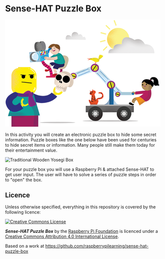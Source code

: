 # Sense-HAT Puzzle Box

![](cover.png)

In this activity you will create an electronic puzzle box to hide some secret information. Puzzle boxes like the one below have been used for centuries to hide secret items or information. Many people still make them today for their entertainment value.

![Traditional Wooden Yosegi Box](yosegi.jpg)

For your puzzle box you will use a Raspberry Pi & attached Sense-HAT to get user input. The user will have to solve a series of puzzle steps in order to "open" the box.

## Licence

Unless otherwise specified, everything in this repository is covered by the following licence:

[![Creative Commons License](http://i.creativecommons.org/l/by-sa/4.0/88x31.png)](http://creativecommons.org/licenses/by-sa/4.0/)

***Sense-HAT Puzzle Box*** by the [Raspberry Pi Foundation](http://www.raspberrypi.org) is licenced under a [Creative Commons Attribution 4.0 International License](http://creativecommons.org/licenses/by-sa/4.0/).

Based on a work at https://github.com/raspberrypilearning/sense-hat-puzzle-box
